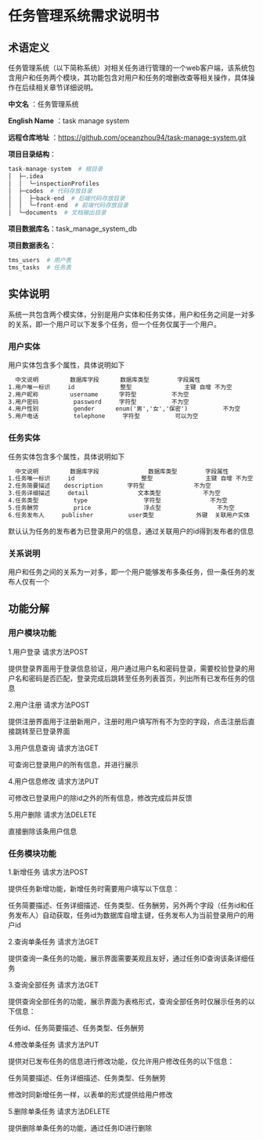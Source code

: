 # 任务管理系统需求说明书

## 术语定义

任务管理系统（以下简称系统）对相关任务进行管理的一个web客户端，该系统包含用户和任务两个模块，其功能包含对用户和任务的增删改查等相关操作，具体操作在后续相关章节详细说明。

**中文名** ：任务管理系统

**English Name** ：task manage system

**远程仓库地址** ：https://github.com/oceanzhou94/task-manage-system.git

**项目目录结构**：

```python
task-manage-system  # 根目录
│  ├─.idea  
│  │  └─inspectionProfiles
│  ├─codes  # 代码存放目录
│  │  ├─back-end  # 后端代码存放目录
│  │  └─front-end  # 前端代码存放目录
│  └─documents  # 文档输出目录
```

**项目数据库名**：task_manage_system_db

**项目数据表名**：

```python
tms_users  # 用户表
tms_tasks  # 任务表
```

## 实体说明

系统一共包含两个模实体，分别是用户实体和任务实体，用户和任务之间是一对多的关系，即一个用户可以下发多个任务，但一个任务仅属于一个用户。

### 用户实体

用户实体包含多个属性，具体说明如下

```tex
  中文说明         数据库字段      数据库类型        字段属性
1.用户唯一标识     id             整型               主键 自增 不为空
2.用户昵称         username      字符型          不为空
3.用户密码          password     字符型          不为空
4.用户性别          gender      enum('男','女','保密')          不为空
5.用户电话          telephone     字符型          可以为空
```

### 任务实体

任务实体包含多个属性，具体说明如下

```tex
  中文说明         数据库字段              数据库类型        字段属性
1.任务唯一标识     id                   整型               主键 自增 不为空
2.任务简要描述    description       字符型              不为空
3.任务详细描述     detail              文本类型            不为空
4.任务类型          type                字符型              不为空
5.任务酬劳          price               浮点型                不为空
6.任务发布人     publisher          user类型            外键  关联用户实体
```

默认认为任务的发布者为已登录用户的信息，通过关联用户的id得到发布者的信息

### 关系说明

用户和任务之间的关系为一对多，即一个用户能够发布多条任务，但一条任务的发布人仅有一个



## 功能分解

### 用户模块功能

1.用户登录  请求方法POST

提供登录界面用于登录信息验证，用户通过用户名和密码登录，需要校验登录的用户名和密码是否匹配，登录完成后跳转至任务列表首页，列出所有已发布任务的信息

2.用户注册  请求方法POST

提供注册界面用于注册新用户，注册时用户填写所有不为空的字段，点击注册后直接跳转至已登录界面

3.用户信息查询  请求方法GET

可查询已登录用户的所有信息，并进行展示

4.用户信息修改  请求方法PUT

可修改已登录用户的除id之外的所有信息，修改完成后并反馈

5.用户删除  请求方法DELETE

直接删除该条用户信息

### 任务模块功能

1.新增任务  请求方法POST

提供任务新增功能，新增任务时需要用户填写以下信息：

任务简要描述、任务详细描述、任务类型、任务酬劳，另外两个字段（任务id和任务发布人）自动获取，任务id为数据库自增主键，任务发布人为当前登录用户的用户id

2.查询单条任务  请求方法GET

提供查询一条任务的功能，展示界面需要美观且友好，通过任务ID查询该条详细任务

3.查询全部任务 请求方法GET

提供查询全部任务的功能，展示界面为表格形式，查询全部任务时仅展示任务的以下信息：

任务id、任务简要描述、任务类型、任务酬劳

4.修改单条任务  请求方法PUT

提供对已发布任务的信息进行修改功能，仅允许用户修改任务的以下信息：

任务简要描述、任务详细描述、任务类型、任务酬劳

修改时同新增任务一样，以表单的形式提供给用户修改

5.删除单条任务  请求方法DELETE

提供删除单条任务的功能，通过任务ID进行删除
